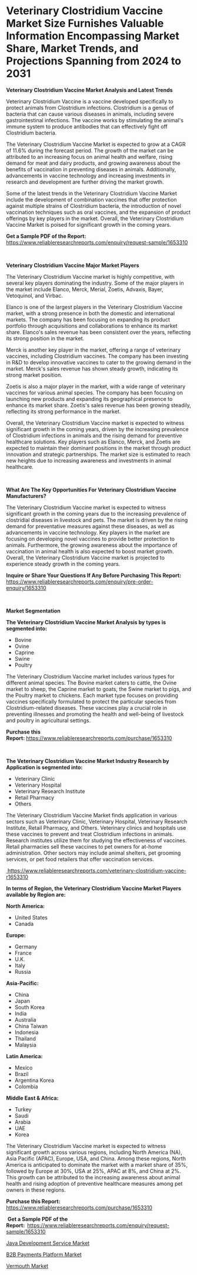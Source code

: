 <p><h1>Veterinary Clostridium Vaccine Market Size Furnishes Valuable Information Encompassing Market Share, Market Trends, and Projections Spanning from 2024 to 2031</h1></p><p><strong>Veterinary Clostridium Vaccine Market Analysis and Latest Trends</strong></p>
<p><p>Veterinary Clostridium Vaccine is a vaccine developed specifically to protect animals from Clostridium infections. Clostridium is a genus of bacteria that can cause various diseases in animals, including severe gastrointestinal infections. The vaccine works by stimulating the animal's immune system to produce antibodies that can effectively fight off Clostridium bacteria.</p><p>The Veterinary Clostridium Vaccine Market is expected to grow at a CAGR of 11.6% during the forecast period. The growth of the market can be attributed to an increasing focus on animal health and welfare, rising demand for meat and dairy products, and growing awareness about the benefits of vaccination in preventing diseases in animals. Additionally, advancements in vaccine technology and increasing investments in research and development are further driving the market growth.</p><p>Some of the latest trends in the Veterinary Clostridium Vaccine Market include the development of combination vaccines that offer protection against multiple strains of Clostridium bacteria, the introduction of novel vaccination techniques such as oral vaccines, and the expansion of product offerings by key players in the market. Overall, the Veterinary Clostridium Vaccine Market is poised for significant growth in the coming years.</p></p>
<p><strong>Get a Sample PDF of the Report:&nbsp;</strong> <a href="https://www.reliableresearchreports.com/enquiry/request-sample/1653310">https://www.reliableresearchreports.com/enquiry/request-sample/1653310</a></p>
<p>&nbsp;</p>
<p><strong>Veterinary Clostridium Vaccine Major Market Players</strong></p>
<p><p>The Veterinary Clostridium Vaccine market is highly competitive, with several key players dominating the industry. Some of the major players in the market include Elanco, Merck, Merial, Zoetis, Advaxis, Bayer, Vetoquinol, and Virbac.</p><p>Elanco is one of the largest players in the Veterinary Clostridium Vaccine market, with a strong presence in both the domestic and international markets. The company has been focusing on expanding its product portfolio through acquisitions and collaborations to enhance its market share. Elanco's sales revenue has been consistent over the years, reflecting its strong position in the market.</p><p>Merck is another key player in the market, offering a range of veterinary vaccines, including Clostridium vaccines. The company has been investing in R&D to develop innovative vaccines to cater to the growing demand in the market. Merck's sales revenue has shown steady growth, indicating its strong market position.</p><p>Zoetis is also a major player in the market, with a wide range of veterinary vaccines for various animal species. The company has been focusing on launching new products and expanding its geographical presence to enhance its market share. Zoetis's sales revenue has been growing steadily, reflecting its strong performance in the market.</p><p>Overall, the Veterinary Clostridium Vaccine market is expected to witness significant growth in the coming years, driven by the increasing prevalence of Clostridium infections in animals and the rising demand for preventive healthcare solutions. Key players such as Elanco, Merck, and Zoetis are expected to maintain their dominant positions in the market through product innovation and strategic partnerships. The market size is estimated to reach new heights due to increasing awareness and investments in animal healthcare.</p></p>
<p>&nbsp;</p>
<p><strong>What Are The Key Opportunities For Veterinary Clostridium Vaccine Manufacturers?</strong></p>
<p><p>The Veterinary Clostridium Vaccine market is expected to witness significant growth in the coming years due to the increasing prevalence of clostridial diseases in livestock and pets. The market is driven by the rising demand for preventative measures against these diseases, as well as advancements in vaccine technology. Key players in the market are focusing on developing novel vaccines to provide better protection to animals. Furthermore, the growing awareness about the importance of vaccination in animal health is also expected to boost market growth. Overall, the Veterinary Clostridium Vaccine market is projected to experience steady growth in the coming years.</p></p>
<p><strong>Inquire or Share Your Questions If Any Before Purchasing This Report:</strong> <a href="https://www.reliableresearchreports.com/enquiry/pre-order-enquiry/1653310">https://www.reliableresearchreports.com/enquiry/pre-order-enquiry/1653310</a></p>
<p>&nbsp;</p>
<p><strong>Market Segmentation</strong></p>
<p><strong>The Veterinary Clostridium Vaccine Market Analysis by types is segmented into:</strong></p>
<p><ul><li>Bovine</li><li>Ovine</li><li>Caprine</li><li>Swine</li><li>Poultry</li></ul></p>
<p><p>The Veterinary Clostridium Vaccine market includes various types for different animal species. The Bovine market caters to cattle, the Ovine market to sheep, the Caprine market to goats, the Swine market to pigs, and the Poultry market to chickens. Each market type focuses on providing vaccines specifically formulated to protect the particular species from Clostridium-related diseases. These vaccines play a crucial role in preventing illnesses and promoting the health and well-being of livestock and poultry in agricultural settings.</p></p>
<p><strong>Purchase this Report:&nbsp;</strong><a href="https://www.reliableresearchreports.com/purchase/1653310">https://www.reliableresearchreports.com/purchase/1653310</a></p>
<p>&nbsp;</p>
<p><strong>The Veterinary Clostridium Vaccine Market Industry Research by Application is segmented into:</strong></p>
<p><ul><li>Veterinary Clinic</li><li>Veterinary Hospital</li><li>Veterinary Research Institute</li><li>Retail Pharmacy</li><li>Others</li></ul></p>
<p><p>The Veterinary Clostridium Vaccine Market finds application in various sectors such as Veterinary Clinic, Veterinary Hospital, Veterinary Research Institute, Retail Pharmacy, and Others. Veterinary clinics and hospitals use these vaccines to prevent and treat Clostridium infections in animals. Research institutes utilize them for studying the effectiveness of vaccines. Retail pharmacies sell these vaccines to pet owners for at-home administration. Other sectors may include animal shelters, pet grooming services, or pet food retailers that offer vaccination services.</p></p>
<p><a href="https://www.reliableresearchreports.com/veterinary-clostridium-vaccine-r1653310">&nbsp;https://www.reliableresearchreports.com/veterinary-clostridium-vaccine-r1653310</a></p>
<p><strong>In terms of Region, the Veterinary Clostridium Vaccine Market Players available by Region are:</strong></p>
<p>
    <p> <strong> North America: </strong>
        <ul>
            <li>United States</li>
            <li>Canada</li>
        </ul>
        </p> 
    <p> <strong> Europe: </strong>
        <ul>
            <li>Germany</li>
            <li>France</li>
            <li>U.K.</li>
            <li>Italy</li>
            <li>Russia</li>
        </ul>
        </p> 
    <p> <strong> Asia-Pacific: </strong>
        <ul>
            <li>China</li>
            <li>Japan</li>
            <li>South Korea</li>
            <li>India</li>
            <li>Australia</li>
            <li>China Taiwan</li>
            <li>Indonesia</li>
            <li>Thailand</li>
            <li>Malaysia</li>
        </ul>
        </p> 
    <p> <strong> Latin America: </strong>
        <ul>
            <li>Mexico</li>
            <li>Brazil</li>
            <li>Argentina Korea</li>
            <li>Colombia</li>
        </ul>
        </p> 
    <p> <strong> Middle East & Africa: </strong>
        <ul>
            <li>Turkey</li>
            <li>Saudi</li>
            <li>Arabia</li>
            <li>UAE</li>
            <li>Korea</li>
        </ul>
    </p>
    </p>
<p><p>The Veterinary Clostridium Vaccine market is expected to witness significant growth across various regions, including North America (NA), Asia Pacific (APAC), Europe, USA, and China. Among these regions, North America is anticipated to dominate the market with a market share of 35%, followed by Europe at 30%, USA at 25%, APAC at 8%, and China at 2%. This growth can be attributed to the increasing awareness about animal health and rising adoption of preventive healthcare measures among pet owners in these regions.</p></p>
<p><strong>Purchase this Report: </strong><a href="https://www.reliableresearchreports.com/purchase/1653310">https://www.reliableresearchreports.com/purchase/1653310</a></p>
<p>&nbsp;<strong>Get a Sample PDF of the Report:&nbsp;&nbsp;</strong><a href="https://www.reliableresearchreports.com/enquiry/request-sample/1653310">https://www.reliableresearchreports.com/enquiry/request-sample/1653310</a></p>
<p><strong></strong></p>
<p><p><a href="https://www.linkedin.com/pulse/java-development-service-market-outlook-industry-overview-dqj5e">Java Development Service Market</a></p><p><a href="https://www.linkedin.com/pulse/b2b-payments-platform-market-comprehensive-assessment-type-k02ye">B2B Payments Platform Market</a></p><p><a href="https://github.com/susanjprice2023/Market-Research-Report-List-1/blob/main/vermouth-market.md">Vermouth Market</a></p></p>